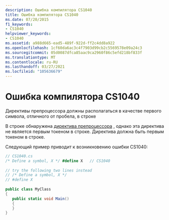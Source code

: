 ```yaml
---
description: Ошибка компилятора CS1040
title: Ошибка компилятора CS1040
ms.date: 07/20/2015
f1_keywords:
- CS1040
helpviewer_keywords:
- CS1040
ms.assetid: a988d665-ead5-489f-922d-ff2c4dd8a922
ms.openlocfilehash: 1cf60da6ac3c4f7903d99cb2c5569578e09a24c3
ms.sourcegitcommit: 05d0087dfca85aac9ca2960f86c5efd218bf833f
ms.translationtype: MT
ms.contentlocale: ru-RU
ms.lasthandoff: 03/27/2021
ms.locfileid: "105636679"
---
```

# <a name="compiler-error-cs1040"></a>Ошибка компилятора CS1040

Директивы препроцессора должны располагаться в качестве первого символа, отличного от пробела, в строке  
  
 В строке обнаружена [директива препроцессора](../language-reference/preprocessor-directives.md) , однако эта директива не является первым токеном в строке. Директива должна быть первым токеном в строке.  
  
 Следующий пример приводит к возникновению ошибки CS1040:  
  
```csharp  
// CS1040.cs  
/* Define a symbol, X */ #define X   // CS1040  
  
// try the following two lines instead  
// /* Define a symbol, X */  
// #define X  
  
public class MyClass  
{  
   public static void Main()  
   {  
   }  
}  
```
